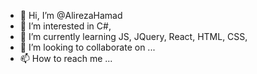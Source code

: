 - 👋 Hi, I’m @AlirezaHamad
- 👀 I’m interested in C#, 
- 🌱 I’m currently learning JS, JQuery, React, HTML, CSS,
- 💞️ I’m looking to collaborate on ...
- 📫 How to reach me ...

<!---
AlirezaHamad/AlirezaHamad is a ✨ special ✨ repository because its `README.md` (this file) appears on your GitHub profile.
You can click the Preview link to take a look at your changes.
--->
